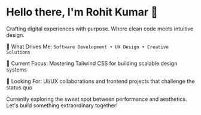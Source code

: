 # Hello there, I'm Rohit Kumar 👋

Crafting digital experiences with purpose.
Where clean code meets intuitive design.

🎯 What Drives Me:
   ``Software Development • UX Design • Creative Solutions``

🌱 Current Focus:
   Mastering Tailwind CSS for building scalable design systems

💫 Looking For:
   UI/UX collaborations and frontend projects that challenge the status quo

Currently exploring the sweet spot between performance and aesthetics.
Let's build something extraordinary together!
